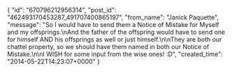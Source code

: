  {
   "id": "670796212956314",
   "post_id": "462493170453287_491707400865197",
   "from_name": "Janick Paquette",
   "message": "So I would have to send them a Notice of Mistake for Myself and my offsprings.\nAnd the father of the offspring would have to send one for himself AND his offsprings as well or just himself.\n\nThey are both our chattel property, so we should have them named in both our Notice of Mistake.\n\nI WISH for some input from the wise ones! :D",
   "created_time": "2014-05-22T14:23:07+0000"
 }
